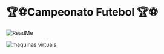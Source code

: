 # 🏆⚽Campeonato Futebol 🏆⚽




![ReadMe](https://user-images.githubusercontent.com/126898837/231051513-40f0b918-30d6-47ff-b927-89c31fac430a.png)

![maquinas virtuais](https://user-images.githubusercontent.com/126898837/233135896-4087baf9-047e-4ec3-bdd4-c2a9ecf3b03d.PNG)
